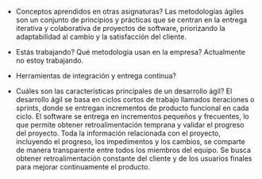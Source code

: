- Conceptos aprendidos en otras asignaturas?
Las metodologías ágiles son un conjunto de principios y prácticas que se centran en la entrega iterativa y colaborativa de proyectos de software, priorizando la adaptabilidad al cambio y la satisfacción del cliente.

- Estás trabajando? Qué metodologia usan en la empresa?
 Actualmente no estoy trabajando.

- Herramientas de integración y entrega continua?


- Cuáles son las características principales de un desarrollo ágil?
El desarrollo ágil se basa en ciclos cortos de trabajo llamados iteraciones o sprints, donde se entregan incrementos de producto funcional en cada ciclo.
El software se entrega en incrementos pequeños y frecuentes, lo que permite obtener retroalimentación temprana y validar el progreso del proyecto.
Toda la información relacionada con el proyecto, incluyendo el progreso, los impedimentos y los cambios, se comparte de manera transparente entre todos los miembros del equipo. Se busca obtener retroalimentación constante del cliente y de los usuarios finales para mejorar continuamente el producto.
